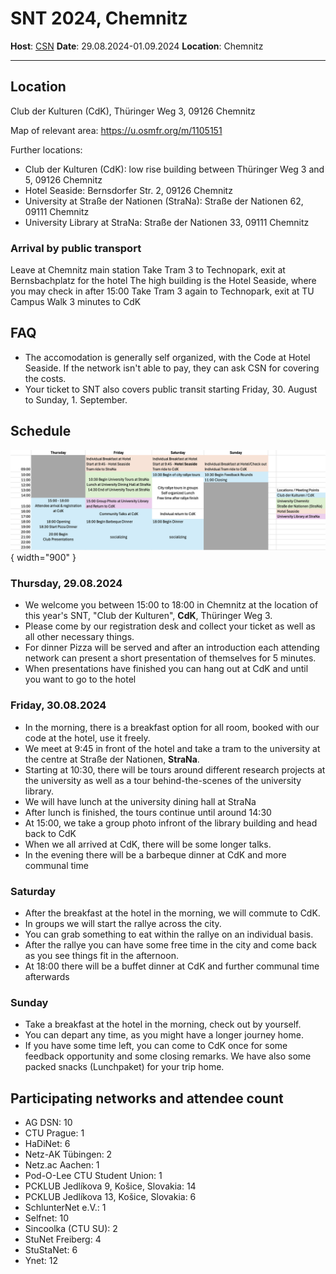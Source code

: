 # SNT 2024, Chemnitz

**Host**: [CSN](https://www.csn.tu-chemnitz.de/)
**Date**: 29.08.2024-01.09.2024
**Location**: Chemnitz

------------------------------------------------------------------------

## Location
Club der Kulturen (CdK), Thüringer Weg 3, 09126 Chemnitz

Map of relevant area: <https://u.osmfr.org/m/1105151>

Further locations:
- Club der Kulturen (CdK): low rise building between Thüringer Weg 3 and 5, 09126 Chemnitz
- Hotel Seaside: Bernsdorfer Str. 2, 09126 Chemnitz
- University at Straße der Nationen (StraNa): Straße der Nationen 62, 09111 Chemnitz
- University Library at StraNa: Straße der Nationen 33, 09111 Chemnitz

### Arrival by public transport

Leave at Chemnitz main station
Take Tram 3 to Technopark, exit at Bernsbachplatz for the hotel
The high building is the Hotel Seaside, where you may check in after 15:00
Take Tram 3 again to Technopark, exit at TU Campus
Walk 3 minutes to CdK

## FAQ

- The accomodation is generally self organized, with the Code at Hotel Seaside.
  If the network isn't able to pay, they can ask CSN for covering the costs.
- Your ticket to SNT also covers public transit starting Friday, 30. August to
  Sunday, 1. September.

## Schedule

![snt2024-schedule.png](snt2024-schedule.png){ width="900" }

### Thursday, 29.08.2024

- We welcome you between 15:00 to 18:00 in Chemnitz at the location of this year's
  SNT, "Club der Kulturen", **CdK**, Thüringer Weg 3.
- Please come by our registration desk and collect your ticket as well as all other
  necessary things.
- For dinner Pizza will be served and after an introduction each attending network
  can present a short presentation of themselves for 5 minutes.
- When presentations have finished you can hang out at CdK and until you want to go
  to the hotel

### Friday, 30.08.2024

- In the morning, there is a breakfast option for all room, booked with our code at
  the hotel, use it freely.
- We meet at 9:45 in front of the hotel and take a tram to the university at the
  centre at Straße der Nationen, **StraNa**.
- Starting at 10:30, there will be tours around different research projects at the
  university as well as a tour behind-the-scenes of the university library.
- We will have lunch at the university dining hall at StraNa
- After lunch is finished, the tours continue until around 14:30
- At 15:00, we take a group photo infront of the library building and head back to CdK
- When we all arrived at CdK, there will be some longer talks.
- In the evening there will be a barbeque dinner at CdK and more communal time

### Saturday

- After the breakfast at the hotel in the morning, we will commute to CdK.
- In groups we will start the rallye across the city. 
- You can grab something to eat within the rallye on an individual basis.
- After the rallye you can have some free time in the city and come back as you see
  things fit in the afternoon.
- At 18:00 there will be a buffet dinner at CdK and further communal time afterwards

### Sunday

- Take a breakfast at the hotel in the morning, check out by yourself.
- You can depart any time, as you might have a longer journey home.
- If you have some time left, you can come to CdK once for some feedback opportunity
  and some closing remarks. We have also some packed snacks (Lunchpaket) for your trip home.

## Participating networks and attendee count

- AG DSN: 10
- CTU Prague: 1
- HaDiNet: 6
- Netz-AK Tübingen: 2
- Netz.ac Aachen: 1
- Pod-O-Lee CTU Student Union: 1
- PCKLUB Jedlíkova 9, Košice, Slovakia: 14
- PCKLUB Jedlíkova 13, Košice, Slovakia: 6
- SchlunterNet e.V.: 1
- Selfnet: 10
- Sincoolka (CTU SU): 2
- StuNet Freiberg: 4
- StuStaNet: 6
- Ynet: 12
